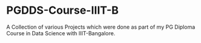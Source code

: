 # PGDDS-Course-IIIT-B

 A Collection of various Projects which were done as part of my PG Diploma Course in Data Science with IIIT-Bangalore.
